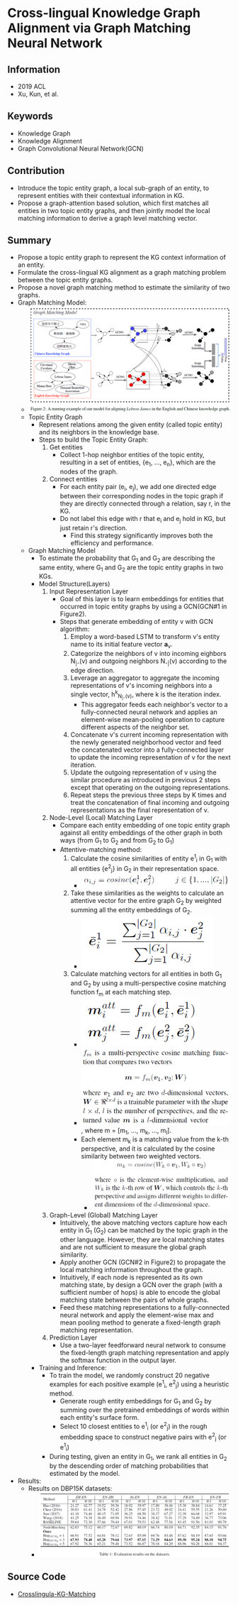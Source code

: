 # Cross-lingual Knowledge Graph Alignment via Graph Matching Neural Network
## Information
- 2019 ACL
- Xu, Kun, et al.

## Keywords
- Knowledge Graph
- Knowledge Alignment
- Graph Convolutional Neural Network(GCN)

## Contribution
- Introduce the topic entity graph, a local sub-graph of an entity, to represent entities with their contextual information in KG.
- Propose a graph-attention based solution, which first matches all entities in two topic entity graphs, and then jointly model the local matching information to derive a graph level matching vector.

## Summary
- Propose a topic entity graph to represent the KG context information of an entity.
- Formulate the cross-lingual KG alignment as a graph matching problem between the topic entity graphs.
- Propose a novel graph matching method to estimate the similarity of two graphs.
- Graph Matching Model:
	- ![Graph Matching Model Architecture](pic/Cross-lingual_Knowledge_Graph_Alignment_via_Graph_Matching_Neural_Network_fig1.PNG)
	- Topic Entity Graph
		- Represent relations among the given entity (called topic entity) and its neighbors in the knowledge base.
		- Steps to build the Topic Entity Graph:
			1. Get entities
				- Collect 1-hop neighbor entities of the topic entity, resulting in a set of entities, {e<sub>1</sub>, ..., e<sub>n</sub>}, which are the nodes of the graph.
			2. Connect entities
				- For each entity pair (e<sub>i</sub>, e<sub>j</sub>), we add one directed edge between their corresponding nodes in the topic graph if they are directly connected through a relation, say r, in the KG.
				- Do not label this edge with r that e<sub>i</sub> and e<sub>j</sub> hold in KG, but just retain r's direction.
					- Find this strategy significantly improves both the efficiency and performance.
	- Graph Matching Model
		- To estimate the probability that G<sub>1</sub> and G<sub>2</sub> are describing the same entity, where G<sub>1</sub> and G<sub>2</sub> are the topic entity graphs in two KGs.
		- Model Structure(Layers)
			1. Input Representation Layer
				- Goal of this layer is to learn embeddings for entities that occurred in topic entity graphs by using a GCN(GCN#1 in Figure2).
				- Steps that generate embedding of entity v with GCN algorithm:
					1. Employ a word-based LSTM to transform v's entity name to its initial feature vector **a**<sub>v</sub>.
					2. Categorize the neighbors of v into incoming eighbors N<sub>|-</sub>(v) and outgoing neighbors N<sub>-|</sub>(v) according to the edge direction.
					3. Leverage an aggregator to aggregate the incoming representations of v's incoming neighbors into a single vector, h<sup>k</sup><sub>N<sub>|-</sub>(v)</sub>, where k is the iteration index.
						- This aggregator feeds each neighbor's vector to a fully-connected neural network and applies an element-wise mean-pooling operation to capture different aspects of the neighbor set.
					4. Concatenate v's current incoming representation with the newly generated neighborhood vector and feed the concatenated vector into a fully-connected layer to update the incoming representation of v for the next iteration.
					5. Update the outgoing representation of v using the similar procedure as introduced in previous 2 steps except that operating on the outgoing representations.
					6. Repeat steps the previous three steps by K times and treat the concatenation of final incoming and outgoing representations as the final representation of v.
			2. Node-Level (Local) Matching Layer
				- Compare each entity embedding of one topic entity graph against all entity embeddings of the other graph in both ways (from G<sub>1</sub> to G<sub>2</sub> and from G<sub>2</sub> to G<sub>1</sub>)
				- Attentive-matching method:
					1. Calculate the cosine similarities of entity e<sup>1</sup><sub>i</sub> in G<sub>1</sub> with all entities {e<sup>2</sup><sub>j</sub>} in G<sub>2</sub> in their representation space.
						- ![cosine similarities of entity](pic/Cross-lingual_Knowledge_Graph_Alignment_via_Graph_Matching_Neural_Network_fig2.PNG)
					2. Take these similarities as the weights to calculate an attentive vector for the entire graph G<sub>2</sub> by weighted summing all the entity embeddings of G<sub>2</sub>.
						- ![attentive vector](pic/Cross-lingual_Knowledge_Graph_Alignment_via_Graph_Matching_Neural_Network_fig3.PNG)
					3. Calculate matching vectors for all entities in both G<sub>1</sub> and G<sub>2</sub> by using a multi-perspective cosine matching function f<sub>m</sub> at each matching step.
						- ![matching vectors](pic/Cross-lingual_Knowledge_Graph_Alignment_via_Graph_Matching_Neural_Network_fig4.PNG)
						- ![matching function](pic/Cross-lingual_Knowledge_Graph_Alignment_via_Graph_Matching_Neural_Network_fig5.PNG)
						, where m = [m<sub>1</sub>, ..., m<sub>k</sub>, ..., m<sub>l</sub>]. 
						- Each element m<sub>k</sub> is a matching value from the k-th perspective, and it is calculated by the cosine similarity between two weighted vectors.
							- ![matching valuen](pic/Cross-lingual_Knowledge_Graph_Alignment_via_Graph_Matching_Neural_Network_fig6.PNG)
			3. Graph-Level (Global) Matching Layer
				- Intuitively, the above matching vectors capture how each entity in G<sub>1</sub> (G<sub>2</sub>) can be matched by the topic graph in the other language. However, they are local matching states and are not sufficient to measure the global graph similarity.
				- Apply another GCN (GCN#2 in Figure2) to propagate the local matching information throughout the graph.
				- Intuitively, if each node is represented as its own matching state, by design a GCN over the graph (with a sufficient number of hops) is able to encode the global matching state between the pairs of whole graphs.
				- Feed these matching representations to a fully-connected neural network and apply the element-wise max and mean pooling method to generate a fixed-length graph matching representation.
			4. Prediction Layer
				- Use a two-layer feedforward neural network to consume the fixed-length graph matching representation and apply the softmax function in the output layer.
		- Training and Inference:
			- To train the model, we randomly construct 20 negative examples for each positive example (e<sup>1</sup><sub>i</sub>, e<sup>2</sup><sub>j</sub>) using a heuristic method.
				- Generate rough entity embeddings for G<sub>1</sub> and G<sub>2</sub> by summing over the pretrained embeddings of words within each entity's surface form.
				- Select 10 closest entities to e<sup>1</sup><sub>i</sub> (or e<sup>2</sup><sub>j</sub>) in the rough embedding space to construct negative pairs with e<sup>2</sup><sub>j</sub> (or e<sup>1</sup><sub>i</sub>)
			- During testing, given an entity in G<sub>1</sub>, we rank all entities in G<sub>2</sub> by the descending order of matching probabilities that estimated by the model.
- Results:
	- Results on DBP15K datasets:
		- ![Results on DBP15K datasets](pic/Cross-lingual_Knowledge_Graph_Alignment_via_Graph_Matching_Neural_Network_fig7.PNG)

## Source Code
- [Crosslingula-KG-Matching](https://github.com/syxu828/Crosslingula-KG-Matching)